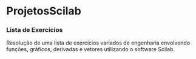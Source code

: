 # ProjetosScilab

### Lista de Exercícios
Resolução de uma lista de exercícios variados de engenharia envolvendo funções, gráficos, derivadas e vetores utilizando o software Scilab.
